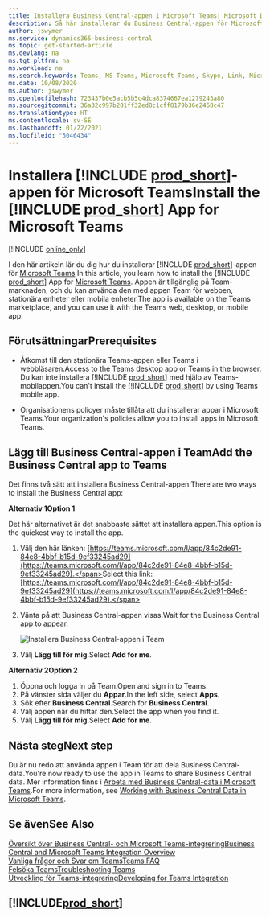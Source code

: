 ```yaml
---
title: Installera Business Central-appen i Microsoft Teams| Microsoft Docs
description: Så här installerar du Business Central-appen för Microsoft Teams.
author: jswymer
ms.service: dynamics365-business-central
ms.topic: get-started-article
ms.devlang: na
ms.tgt_pltfrm: na
ms.workload: na
ms.search.keywords: Teams, MS Teams, Microsoft Teams, Skype, Link, Microsoft 365, collaborate, collaboration, teamwork
ms.date: 10/08/2020
ms.author: jswymer
ms.openlocfilehash: 723437b0e5acb5b5c4dca8374667ea1279243a80
ms.sourcegitcommit: 36a32c997b201ff32ed8c1cff8179b36e2468c47
ms.translationtype: HT
ms.contentlocale: sv-SE
ms.lasthandoff: 01/22/2021
ms.locfileid: "5046434"
---
```

# <a name="install-the-prod_short-app-for-microsoft-teams"></a><span data-ttu-id="452e1-103">Installera [!INCLUDE [prod_short](includes/prod_short.md)]-appen för Microsoft Teams</span><span class="sxs-lookup"><span data-stu-id="452e1-103">Install the [!INCLUDE [prod_short](includes/prod_short.md)] App for Microsoft Teams</span></span>

[!INCLUDE [online_only](includes/online_only.md)]

<span data-ttu-id="452e1-104">I den här artikeln lär du dig hur du installerar [!INCLUDE [prod_short](includes/prod_short.md)]-appen för [Microsoft Teams](https://www.microsoft.com/en-us/microsoft-365/microsoft-teams).</span><span class="sxs-lookup"><span data-stu-id="452e1-104">In this article, you learn how to install the [!INCLUDE [prod_short](includes/prod_short.md)] App for [Microsoft Teams](https://www.microsoft.com/en-us/microsoft-365/microsoft-teams).</span></span> <span data-ttu-id="452e1-105">Appen är tillgänglig på Team-marknaden, och du kan använda den med appen Team för webben, stationära enheter eller mobila enheter.</span><span class="sxs-lookup"><span data-stu-id="452e1-105">The app is available on the Teams marketplace, and you can use it with the Teams web, desktop, or mobile app.</span></span>

## <a name="prerequisites"></a><span data-ttu-id="452e1-106">Förutsättningar</span><span class="sxs-lookup"><span data-stu-id="452e1-106">Prerequisites</span></span>

- <span data-ttu-id="452e1-107">Åtkomst till den stationära Teams-appen eller Teams i webbläsaren.</span><span class="sxs-lookup"><span data-stu-id="452e1-107">Access to the Teams desktop app or Teams in the browser.</span></span> <span data-ttu-id="452e1-108">Du kan inte installera [!INCLUDE [prod_short](includes/prod_short.md)] med hjälp av Teams-mobilappen.</span><span class="sxs-lookup"><span data-stu-id="452e1-108">You can't install the [!INCLUDE [prod_short](includes/prod_short.md)] by using Teams mobile app.</span></span>

- <span data-ttu-id="452e1-109">Organisationens policyer måste tillåta att du installerar appar i Microsoft Teams.</span><span class="sxs-lookup"><span data-stu-id="452e1-109">Your organization's policies allow you to install apps in Microsoft Teams.</span></span>

## <a name="add-the-business-central-app-to-teams"></a><span data-ttu-id="452e1-110">Lägg till Business Central-appen i Team</span><span class="sxs-lookup"><span data-stu-id="452e1-110">Add the Business Central app to Teams</span></span>

<span data-ttu-id="452e1-111">Det finns två sätt att installera Business Central-appen:</span><span class="sxs-lookup"><span data-stu-id="452e1-111">There are two ways to install the Business Central app:</span></span>

<span data-ttu-id="452e1-112">**Alternativ 1**</span><span class="sxs-lookup"><span data-stu-id="452e1-112">**Option 1**</span></span>

<span data-ttu-id="452e1-113">Det här alternativet är det snabbaste sättet att installera appen.</span><span class="sxs-lookup"><span data-stu-id="452e1-113">This option is the quickest way to install the app.</span></span>

1. <span data-ttu-id="452e1-114">Välj den här länken: [https://teams.microsoft.com/l/app/84c2de91-84e8-4bbf-b15d-9ef33245ad29](https://teams.microsoft.com/l/app/84c2de91-84e8-4bbf-b15d-9ef33245ad29).</span><span class="sxs-lookup"><span data-stu-id="452e1-114">Select this link: [https://teams.microsoft.com/l/app/84c2de91-84e8-4bbf-b15d-9ef33245ad29](https://teams.microsoft.com/l/app/84c2de91-84e8-4bbf-b15d-9ef33245ad29).</span></span>

2. <span data-ttu-id="452e1-115">Vänta på att Business Central-appen visas.</span><span class="sxs-lookup"><span data-stu-id="452e1-115">Wait for the Business Central app to appear.</span></span>

    ![Installera Business Central-appen i Team](media/teams-install-app.png)

3. <span data-ttu-id="452e1-117">Välj **Lägg till för mig**.</span><span class="sxs-lookup"><span data-stu-id="452e1-117">Select **Add for me**.</span></span>

<span data-ttu-id="452e1-118">**Alternativ 2**</span><span class="sxs-lookup"><span data-stu-id="452e1-118">**Option 2**</span></span>

1. <span data-ttu-id="452e1-119">Öppna och logga in på Team.</span><span class="sxs-lookup"><span data-stu-id="452e1-119">Open and sign in to Teams.</span></span>
2. <span data-ttu-id="452e1-120">På vänster sida väljer du **Appar**.</span><span class="sxs-lookup"><span data-stu-id="452e1-120">In the left side, select **Apps**.</span></span>
3. <span data-ttu-id="452e1-121">Sök efter **Business Central**.</span><span class="sxs-lookup"><span data-stu-id="452e1-121">Search for **Business Central**.</span></span>
4. <span data-ttu-id="452e1-122">Välj appen när du hittar den.</span><span class="sxs-lookup"><span data-stu-id="452e1-122">Select the app when you find it.</span></span>
5. <span data-ttu-id="452e1-123">Välj **Lägg till för mig**.</span><span class="sxs-lookup"><span data-stu-id="452e1-123">Select **Add for me**.</span></span>

## <a name="next-step"></a><span data-ttu-id="452e1-124">Nästa steg</span><span class="sxs-lookup"><span data-stu-id="452e1-124">Next step</span></span>

<span data-ttu-id="452e1-125">Du är nu redo att använda appen i Team för att dela Business Central-data.</span><span class="sxs-lookup"><span data-stu-id="452e1-125">You're now ready to use the app in Teams to share Business Central data.</span></span> <span data-ttu-id="452e1-126">Mer information finns i [Arbeta med Business Central-data i Microsoft Teams](across-working-with-teams.md).</span><span class="sxs-lookup"><span data-stu-id="452e1-126">For more information, see [Working with Business Central Data in Microsoft Teams](across-working-with-teams.md).</span></span>

## <a name="see-also"></a><span data-ttu-id="452e1-127">Se även</span><span class="sxs-lookup"><span data-stu-id="452e1-127">See Also</span></span>

[<span data-ttu-id="452e1-128">Översikt över Business Central- och Microsoft Teams-integrering</span><span class="sxs-lookup"><span data-stu-id="452e1-128">Business Central and Microsoft Teams Integration Overview</span></span>](across-teams-overview.md)  
[<span data-ttu-id="452e1-129">Vanliga frågor och Svar om Teams</span><span class="sxs-lookup"><span data-stu-id="452e1-129">Teams FAQ</span></span>](teams-faq.md)  
[<span data-ttu-id="452e1-130">Felsöka Teams</span><span class="sxs-lookup"><span data-stu-id="452e1-130">Troubleshooting Teams</span></span>](admin-teams-troubleshooting.md)  
[<span data-ttu-id="452e1-131">Utveckling för Teams-integrering</span><span class="sxs-lookup"><span data-stu-id="452e1-131">Developing for Teams Integration</span></span>](/dynamics365/business-central/dev-itpro/developer/devenv-develop-for-teams)  

## [!INCLUDE[prod_short](includes/free_trial_md.md)]  
